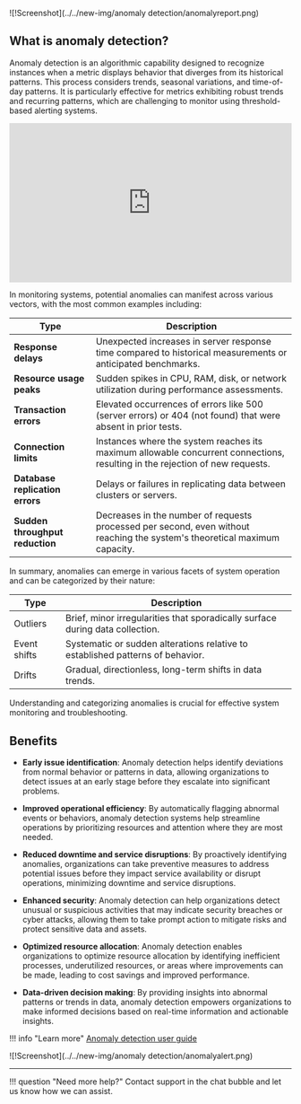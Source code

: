 

![!Screenshot](../../new-img/anomaly detection/anomalyreport.png)



## What is anomaly detection?

Anomaly detection is an algorithmic capability designed to recognize instances when a metric displays behavior that diverges from its historical patterns. This process considers trends, seasonal variations, and time-of-day patterns. It is particularly effective for metrics exhibiting robust trends and recurring patterns, which are challenging to monitor using threshold-based alerting systems.

<div style="padding:56.25% 0 0 0;position:relative;"><iframe src="https://player.vimeo.com/video/920397856?badge=0&amp;autopause=0&amp;player_id=0&amp;app_id=58479" frameborder="0" allow="autoplay; fullscreen; picture-in-picture; clipboard-write" style="position:absolute;top:0;left:0;width:100%;height:100%;" title="Understanding Anomaly Detection"></iframe></div><script src="https://player.vimeo.com/api/player.js"></script>

In monitoring systems, potential anomalies can manifest across various vectors, with the most common examples including:

| Type         | Description     | 
|--------------|-----------|
| **Response delays** | Unexpected increases in server response time compared to historical measurements or anticipated benchmarks.|
|**Resource usage peaks** | Sudden spikes in CPU, RAM, disk, or network utilization during performance assessments.|
|**Transaction errors**| Elevated occurrences of errors like 500 (server errors) or 404 (not found) that were absent in prior tests.|
|**Connection limits** | Instances where the system reaches its maximum allowable concurrent connections, resulting in the rejection of new requests.|
|**Database replication errors** | Delays or failures in replicating data between clusters or servers.|
|**Sudden throughput reduction**| Decreases in the number of requests processed per second, even without reaching the system's theoretical maximum capacity.|


In summary, anomalies can emerge in various facets of system operation and can be categorized by their nature:

| Type         | Description     | 
|--------------|-----------|
|Outliers| Brief, minor irregularities that sporadically surface during data collection.|
|Event shifts | Systematic or sudden alterations relative to established patterns of behavior.|
|Drifts | Gradual, directionless, long-term shifts in data trends.|

Understanding and categorizing anomalies is crucial for effective system monitoring and troubleshooting.



## Benefits 

* **Early issue identification**: Anomaly detection helps identify deviations from normal behavior or patterns in data, allowing organizations to detect issues at an early stage before they escalate into significant problems.

* **Improved operational efficiency**: By automatically flagging abnormal events or behaviors, anomaly detection systems help streamline operations by prioritizing resources and attention where they are most needed.

* **Reduced downtime and service disruptions**: By proactively identifying anomalies, organizations can take preventive measures to address potential issues before they impact service availability or disrupt operations, minimizing downtime and service disruptions.

* **Enhanced security**: Anomaly detection can help organizations detect unusual or suspicious activities that may indicate security breaches or cyber attacks, allowing them to take prompt action to mitigate risks and protect sensitive data and assets.

* **Optimized resource allocation**: Anomaly detection enables organizations to optimize resource allocation by identifying inefficient processes, underutilized resources, or areas where improvements can be made, leading to cost savings and improved performance.

* **Data-driven decision making**: By providing insights into abnormal patterns or trends in data, anomaly detection empowers organizations to make informed decisions based on real-time information and actionable insights.

!!! info "Learn more"
    [Anomaly detection user guide](/Cloud/guides/Anomaly-Detection/ADuserguide/) 

![!Screenshot](../../new-img/anomaly detection/anomalyalert.png)

___

!!! question "Need more help?"
    Contact support in the chat bubble and let us know how we can assist.










